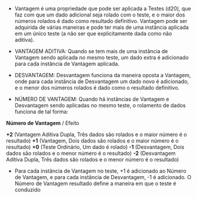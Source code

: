 - Vantagem é uma propriedade que pode ser aplicada a Testes (d20), que faz com que um dado adicional seja rolado com o teste, e o maior dos números rolados é dado como resultado definitivo. Vantagem pode ser adquirida de várias maneiras e pode ter mais de uma instância aplicada em um único teste (a não ser que explicitamente dada como não aditiva).

- VANTAGEM ADITIVA: Quando se tem mais de uma instância de Vantagem sendo aplicada no mesmo teste, um dado extra é adicionado para cada instância de Vantagem aplicada.

- DESVANTAGEM: Desvantagem funciona da maneira oposta a Vantagem, onde para cada instância de Desvantagem um dado novo é adicionado, e o menor dos números rolados é dado como o resultado definitivo.

- NÚMERO DE VANTAGEM: Quando há instâncias de Vantagem e Desvantagem sendo aplicadas no mesmo teste, o rolamento de dados funciona de tal forma:

**Número de Vantagem** / Efeito

  **+2**   (Vantagem Aditiva Dupla, Três dados são rolados e o maior número é o resultado)
  **+1**   (Vantagem, Dois dados são rolados e o maior número é o resultado)
  **+0**  (Teste Ordinário, Um dado é rolado)
  **-1**    (Desvantagem, Dois dados são rolados e o menor número é o resultado)
  **-2**    (Desvantagem Aditiva Dupla, Três dados são rolados e o menor número é o resultado)

- Para cada instância de Vantagem no teste, +1 é adicionado ao Número de Vantagem, e para cada instância de Desvantagem, -1 é adicionado. O Número de Vantagem resultado define a maneira em que o teste é conduzido